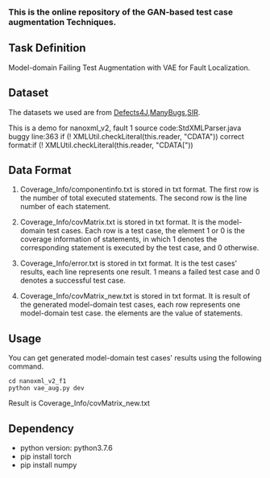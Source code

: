 ### This is the online repository of the GAN-based test case augmentation Techniques.
## Task Definition

Model-domain Failing Test Augmentation with VAE for Fault Localization.

## Dataset

The datasets we used are from [Defects4J](Defects4J,http://defects4j.org),[ManyBugs](http://repairbenchmarks.cs.umass.edu/ManyBugs/),[SIR](http://sir.unl.edu/portal/index.php).

This is a demo for nanoxml_v2, fault 1
source code:StdXMLParser.java
buggy line:363 if (! XMLUtil.checkLiteral(this.reader, "CDATA")) 
correct format:if (! XMLUtil.checkLiteral(this.reader, "CDATA["))

## Data Format

1. Coverage_Info/componentinfo.txt is stored in txt format. The first row is the number of total executed statements. The second row is the line number of each statement.

2. Coverage_Info/covMatrix.txt is stored in txt format. It is the model-domain test cases. Each row is a test case, the element 1 or 0 is the coverage information of statements, in which 1 denotes the corresponding statement is executed by the test case, and 0 otherwise.

3. Coverage_Info/error.txt is stored in txt format. It is the test cases' results, each line represents one result. 1 means a failed test case and 0 denotes a successful test case.

4. Coverage_Info/covMatrix_new.txt is stored in txt format. It is result of the generated model-domain test cases, each row represents one model-domain test case. the elements are the value of statements.

## Usage
You can get generated model-domain test cases' results using the following command.


```
cd nanoxml_v2_f1
python vae_aug.py dev
```
Result is Coverage_Info/covMatrix_new.txt

## Dependency

- python version: python3.7.6
- pip install torch
- pip install numpy
